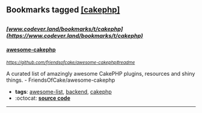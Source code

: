 ## Bookmarks tagged [[cakephp]](https://www.codever.land/search?q=[cakephp])

_<sup><sup>[www.codever.land/bookmarks/t/cakephp](https://www.codever.land/bookmarks/t/cakephp)</sup></sup>_
---
#### [awesome-cakephp](https://github.com/friendsofcake/awesome-cakephp#readme)
_<sup>https://github.com/friendsofcake/awesome-cakephp#readme</sup>_

A curated list of amazingly awesome CakePHP plugins, resources and shiny things.  - FriendsOfCake/awesome-cakephp
* **tags**: [awesome-list](../tagged/awesome-list.md), [backend](../tagged/backend.md), [cakephp](../tagged/cakephp.md)
* :octocat: **[source code](https://github.com/friendsofcake/awesome-cakephp#readme)**
---
